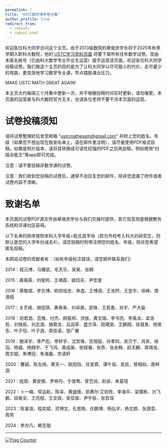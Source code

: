 ```yaml
---
permalink: /
title: "USTC数学课考卷合集"
author_profile: true
redirect_from: 
  - /about/
  - /about.html
---
```


欢迎各位科大同学访问这个主页。由于2013级数院的章俊彦学长将于2025年秋季学期入职科大数院，他的 [USTC学习资料页面](https://www.zhangjy9610.me/USTCdata.html) 将要下架所有往年数学试卷。现由本匿名帐号（仍由科大数学专业毕业生运营）接手运营该页面，欢迎各位科大同学投稿试卷。我们做这个主页的目的是为了让科大同学以尽可能小的代价，走尽量少的弯路，更高效地学习数学专业课，早点摆脱课业压力。

MAKE USTC MATH GREAT AGAIN!

本主页大约每隔三个月集中更新一次，并不根据投稿时间实时更新，请勿催更。本页面的运营者与科大数院官方无关，也请各位老师不要干涉本页面的运营。


试卷投稿须知
======
请将试卷整理好后发至邮箱 "ustcmathexam@gmail.com" 并附上您的姓名、年级（如果您不想出现在致谢名单上，请在邮件里注明），请尽量使用PDF格式投稿。如果是照片版本，请将其转换成可读性较强的PDF之后再投稿，例如使用“扫描全能王”等app即可完成。

注意：请不要投稿非数学课的试卷。

注意：我们收到您投稿的试卷后，通常不会回复您的邮件，除非您遗漏了附件或者试卷内容不清晰。

致谢名单
======

本页面的试卷PDF源文件由章俊彦学长与我们交接时提供，其它信息则是根据教务系统和评课社区获得。

以下名单的排序按照本科入学年级+姓氏首字母（若为外校考入科大的研究生，则默认是您的入学年份减去4）。请您投稿时附带注明您的姓名、年级，除非您希望匿名投稿。

本网站试卷的贡献者有：（如有年级标注错误，请您邮件联系我们）

2014：程元博、马耀武、毛天乐、吴昊、张桐

2015：龚禹霖、刘俊邦、王靖霖、姚钧夫、尹宏旻

2016：蔡敬斌、李文博、欧阳恒忠、单逸、王博涵、王浩然、王翌宇、徐峥、周潇翔

2017：关艺峰、胡佳琪、黄泰来、刘卓昊、邵锋、王若愚、肖宇、严大燊

2018：初君涵、范惟、付杰、顾振邦、洪放、黄文瑞、李书亮、李禹龙、梁浩哲、刘殊辰、刘志涵、骆霄龙、吕润草、盛方泽、田珺昊、王麒翔、徐晟景、杨笑东、叶子恺、叶子逍、周佳诺、邹广翼

2019：鲍泽宇、季严彪、李轩宇、沈哲锋、苏煜庭、孙孝同、吴贝宁、肖奕、徐滔、杨威、杨翔宇、于飞鸿、章成昊、张铎瀚、张奇、张永畅、赵天麒、周靖淞、周文斌、朱博冠、朱海鑫、宗语轩

2020：曹超、陈左扬、黄天一、欧阳钰、任宣霏、谭午烜、吴凯、曾相如、周梓涵

2021：程煜、黄安南、罗梓丹、于俊骜、曾芑润、赵奕、朱葛瑄

2022：卜一楠、常运航、陈卓、黄盛唐、凯赛尔·艾则孜、李海平、梁儒彬、刘飞鹏、邱奥文、王亮程、王文政、吴佳骏、尹宇辰、张哲琛

2023：陈睿涵、程奕斌、邓博文、孔思皓、任鹏博、杨弘宇、杨文颜、张源意、周芾

2024：李亦凡、赖志朋

<hr>

<a href="https://info.flagcounter.com/WDFG"><img src="https://s01.flagcounter.com/count2/WDFG/bg_FFFFFF/txt_000000/border_CCCCCC/columns_4/maxflags_4/viewers_0/labels_0/pageviews_0/flags_0/percent_0/" alt="Flag Counter" border="0"></a>
